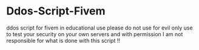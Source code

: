 # Ddos-Script-Fivem
ddos script for fivem in educational use please do not use for evil only use to test your security on your own servers and with permission I am not responsible for what is done with this script !!
